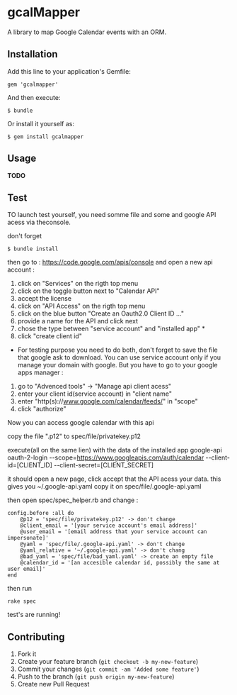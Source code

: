 gcalMapper
==========

A library to map Google Calendar events with an ORM.

Installation
------------

Add this line to your application's Gemfile:

    gem 'gcalmapper'

And then execute:

    $ bundle

Or install it yourself as:

    $ gem install gcalmapper

Usage
-----

**TODO**

Test
----

TO launch test yourself, you need somme file and some and google API acess via 
theconsole. 

don't forget 

    $ bundle install

then go to : https://code.google.com/apis/console and open a new api account :

1. click on "Services" on the rigth top menu
2. click on the toggle button next to "Calendar API"
3. accept the license
4. click on "API Access" on the rigth top menu
5. click on the blue button "Create an Oauth2.0 Client ID ..."
6. provide a name for the API and click next
7. chose the type between "service account" and "installed app" *
8. click "create client id"

* For testing purpose you need to do both, don't forget to save the file that
google ask to download. You can use service account only if you manage your 
domain with google. But you have to go to your google apps manager :

1. go to "Advenced tools" -> "Manage api client acess"
2. enter your client id(service account) in "client name"
3. enter "http(s)://www.google.com/calendar/feeds/" in "scope"
4. click "authorize"

Now you can access google calendar with this api

copy the file ".p12" to spec/file/privatekey.p12

execute(all on the same lien) with the data of the installed app
    google-api oauth-2-login --scope=https://www.googleapis.com/auth/calendar 
    --client-id=[CLIENT_ID] --client-secret=[CLIENT_SECRET]

it should open a new page, click accept that the API acess your data.
this gives you ~/.google-api.yaml copy it on spec/file/.google-api.yaml

then open spec/spec_helper.rb and change :

    config.before :all do
        @p12 = 'spec/file/privatekey.p12' -> don't change
        @client_email = '[your service account's email address]'
        @user_email = '[email address that your service account can impersonate]'
        @yaml = 'spec/file/.google-api.yaml' -> don't change
        @yaml_relative = '~/.google-api.yaml' -> don't chang
        @bad_yaml = 'spec/file/bad_yaml.yaml' -> create an empty file
        @calendar_id = '[an accesible calendar id, possibly the same at user email]'
    end

then run

    rake spec

test's are running!

Contributing
------------

1. Fork it
2. Create your feature branch (`git checkout -b my-new-feature`)
3. Commit your changes (`git commit -am 'Added some feature'`)
4. Push to the branch (`git push origin my-new-feature`)
5. Create new Pull Request
